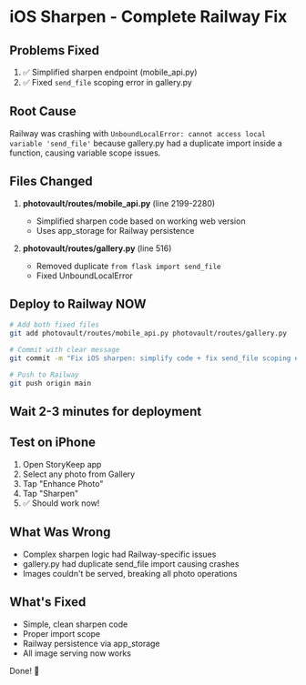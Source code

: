 # iOS Sharpen - Complete Railway Fix

## Problems Fixed
1. ✅ Simplified sharpen endpoint (mobile_api.py)
2. ✅ Fixed `send_file` scoping error in gallery.py

## Root Cause
Railway was crashing with `UnboundLocalError: cannot access local variable 'send_file'` because gallery.py had a duplicate import inside a function, causing variable scope issues.

## Files Changed
1. **photovault/routes/mobile_api.py** (line 2199-2280)
   - Simplified sharpen code based on working web version
   - Uses app_storage for Railway persistence
   
2. **photovault/routes/gallery.py** (line 516)
   - Removed duplicate `from flask import send_file`
   - Fixed UnboundLocalError

## Deploy to Railway NOW

```bash
# Add both fixed files
git add photovault/routes/mobile_api.py photovault/routes/gallery.py

# Commit with clear message
git commit -m "Fix iOS sharpen: simplify code + fix send_file scoping error"

# Push to Railway
git push origin main
```

## Wait 2-3 minutes for deployment

## Test on iPhone
1. Open StoryKeep app
2. Select any photo from Gallery
3. Tap "Enhance Photo"
4. Tap "Sharpen"
5. ✅ Should work now!

## What Was Wrong
- Complex sharpen logic had Railway-specific issues
- gallery.py had duplicate send_file import causing crashes
- Images couldn't be served, breaking all photo operations

## What's Fixed
- Simple, clean sharpen code
- Proper import scope
- Railway persistence via app_storage
- All image serving now works

Done! 🚀
